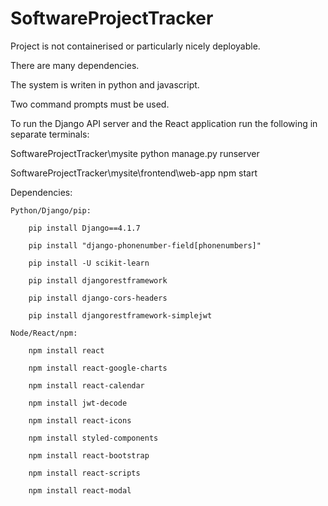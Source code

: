 # SoftwareProjectTracker

Project is not containerised or particularly nicely deployable.

There are many dependencies.

The system is writen in python and javascript.

Two command prompts must be used.

To run the Django API server and the React application run the following in separate terminals:

SoftwareProjectTracker\mysite python manage.py runserver

SoftwareProjectTracker\mysite\frontend\web-app npm start

Dependencies:

	Python/Django/pip:

		pip install Django==4.1.7

		pip install "django-phonenumber-field[phonenumbers]"
		
		pip install -U scikit-learn

		pip install djangorestframework

		pip install django-cors-headers

		pip install djangorestframework-simplejwt

	Node/React/npm:

		npm install react
		
		npm install react-google-charts

		npm install react-calendar

		npm install jwt-decode
		
		npm install react-icons

		npm install styled-components

		npm install react-bootstrap

		npm install react-scripts

		npm install react-modal